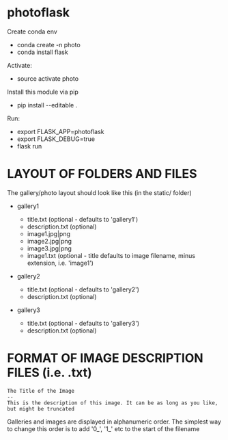 # photoflask

Create conda env
  * conda create -n photo
  * conda install flask

Activate:
  * source activate photo

Install this module via pip 
  * pip install --editable .

Run:

  * export FLASK_APP=photoflask
  * export FLASK_DEBUG=true
  * flask run

# LAYOUT OF FOLDERS AND FILES

The gallery/photo layout should look like this (in the static/ folder)

* gallery1
  * title.txt (optional - defaults to 'gallery1')
  * description.txt (optional)
  * image1.jpg|png
  * image2.jpg|png
  * image3.jpg|png
  * image1.txt (optional - title defaults to image filename, minus extension, i.e. 'image1')

* gallery2
  * title.txt (optional - defaults to 'gallery2')
  * description.txt (optional)

* gallery3
  * title.txt (optional - defaults to 'gallery3')
  * description.txt (optional)

# FORMAT OF IMAGE DESCRIPTION FILES (i.e. <imageN>.txt)
```
The Title of the Image
--
This is the description of this image. It can be as long as you like, but might be truncated
```



Galleries and images are displayed in alphanumeric order. The simplest way to change this order is to add '0_', '1_' etc to the start of the filename
